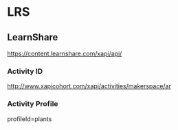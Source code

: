 # LRS
## LearnShare
https://content.learnshare.com/xapi/api/

### Activity ID
http://www.xapicohort.com/xapi/activities/makerspace/ar

### Activity Profile
profileId=plants


